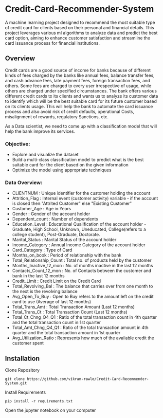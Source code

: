 # Credit-Card-Recommender-System

A machine learning project designed to recommend the most suitable type of credit card for clients based on their personal and financial details. This project leverages various ml algorithms to analyze data and predict the best card option, aiming to enhance customer satisfaction and streamline the card issuance process for financial institutions.

## Overview

Credit cards are a good source of income for banks because of different kinds of fees charged by the banks like annual fees, balance transfer fees, and cash advance fees, late payment fees, foreign transaction fees, and others. Some fees are charged to every user irrespective of usage, while others are charged under specified circumstances.
The bank offers various different credit cards to its clients and wants us to analyze its customer data to identify which will be the best suitable card for its future customer based on its clients usage. This will help the bank to automate the card issuance process and also avoid risk of credit defaults, operational Costs, misalignment of rewards, regulatory Sanctions, etc.

As a Data scientist, we need to come up with a classification model that will help the bank improve its services.

### Objective:
- Explore and visualize the dataset
- Build a multi-class classification model to predict what is the best suitable card for the client based on the given information
- Optimize the model using appropriate techniques

### Data Overview: 

- CLIENTNUM : Unique identifier for the customer holding the account
- Attrition_Flag : Internal event (customer activity) variable - if the account is closed then "Attrited Customer" else "Existing Customer"
- Customer_Age : Age in Years
- Gender : Gender of the account holder
- Dependent_count : Number of dependents
- Education_Level : Educational Qualification of the account holder - Graduate, High School, Unknown, Uneducated, College(refers to a college student), Post-Graduate, Doctorate.
- Marital_Status : Marital Status of the account holder
- Income_Category : Annual Income Category of the account holder
- Card_Category : Type of Card
- Months_on_book : Period of relationship with the bank
- Total_Relationship_Count : Total no. of products held by the customer
- Months_Inactive_12_mon : No. of months inactive in the last 12 months
- Contacts_Count_12_mon : No. of Contacts between the customer and bank in the last 12 months
- Credit_Limit : Credit Limit on the Credit Card
- Total_Revolving_Bal : The balance that carries over from one month to the next is the revolving balance
- Avg_Open_To_Buy : Open to Buy refers to the amount left on the credit card to use (Average of last 12 months)
- Total_Trans_Amt : Total Transaction Amount (Last 12 months)
- Total_Trans_Ct : Total Transaction Count (Last 12 months)
- Total_Ct_Chng_Q4_Q1 : Ratio of the total transaction count in 4th quarter and the total transaction count in 1st quarter
- Total_Amt_Chng_Q4_Q1 : Ratio of the total transaction amount in 4th quarter and the total transaction amount in 1st quarter
- Avg_Utilization_Ratio : Represents how much of the available credit the customer spent

## Installation

Clone Repository
```
git clone https://github.com/vikram-rawlo/Credit-Card-Recommender-System.git

```
Install Requirements
```
pip install -r requirements.txt
```

Open the jupyter notebook on your computer 
